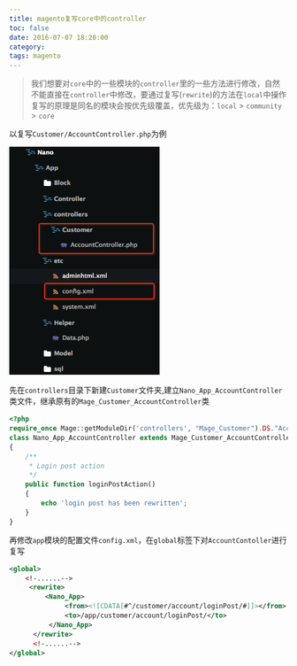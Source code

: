 ```yaml
---
title: magento复写core中的controller
toc: false
date: 2016-07-07 18:20:00
category:
tags: magento
---
```


>我们想要对`core`中的一些模块的`controller`里的一些方法进行修改，自然不能直接在`controller`中修改，要通过复写(`rewrite`)的方法在`local`中操作
>复写的原理是同名的模块会按优先级覆盖，优先级为：`local` > `community` > `core`

以复写`Customer/AccountController.php`为例

![](magento-rewrite-core-controller/1468163108242.png)


<!--more-->

先在`controllers`目录下新建`Customer`文件夹,建立`Nano_App_AccountController`类文件，继承原有的`Mage_Customer_AccountController`类

``` php app/code/local/Nano/App/controllers/Customer/AccountController.php
<?php
require_once Mage::getModuleDir('controllers', "Mage_Customer").DS."AccountController.php";
class Nano_App_AccountController extends Mage_Customer_AccountController
{
    /**
     * Login post action
     */
    public function loginPostAction()
    {
        echo 'login post has been rewritten';
    }
}
```

再修改`app`模块的配置文件`config.xml`，在`global`标签下对`AccountContoller`进行复写

``` xml app/code/local/Nano/App/etc/config.xml
<global>
    <!-......-->
     <rewrite>
         <Nano_App>
              <from><![CDATA[#^/customer/account/loginPost/#]]></from>
              <to>/app/customer/account/loginPost/</to>
          </Nano_App>
      </rewrite>
      <!-......-->
</global>
```

